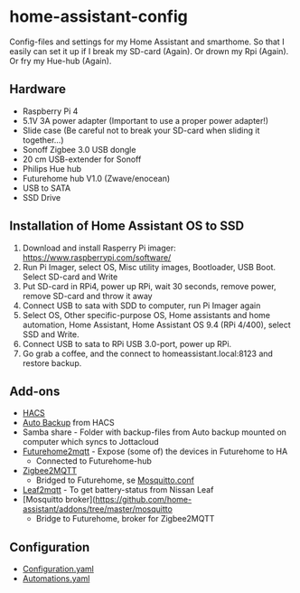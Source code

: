 # home-assistant-config

Config-files and settings for my Home Assistant and smarthome. So that I easily can set it up if I break my SD-card (Again). Or drown my Rpi (Again). Or fry my Hue-hub (Again). 

## Hardware
- Raspberry Pi 4
- 5.1V 3A power adapter (Important to use a proper power adapter!) 
- Slide case (Be careful not to break your SD-card when sliding it together...) 
- Sonoff Zigbee 3.0 USB dongle
- 20 cm USB-extender for Sonoff
- Philips Hue hub
- Futurehome hub V1.0 (Zwave/enocean)
- USB to SATA
- SSD Drive

## Installation of Home Assistant OS to SSD
1. Download and install Rasperry Pi imager: https://www.raspberrypi.com/software/
2. Run Pi Imager, select OS, Misc utility images, Bootloader, USB Boot. Select SD-card and Write
3. Put SD-card in RPi4, power up RPi, wait 30 seconds, remove power, remove SD-card and throw it away
4. Connect USB to sata with SDD to computer, run Pi Imager again
5. Select OS, Other specific-purpose OS, Home assistants and home automation, Home Assistant, Home Assistant OS 9.4 (RPi 4/400), select SSD and Write.
6. Connect USB to sata to RPi USB 3.0-port, power up RPi.
7. Go grab a coffee, and the connect to homeassistant.local:8123 and restore backup.

## Add-ons
- [HACS](https://hacs.xyz/)
- [Auto Backup](https://github.com/jcwillox/hass-auto-backup) from HACS
- Samba share - Folder with backup-files from Auto backup mounted on computer which syncs to Jottacloud
- [Futurehome2mqtt](https://github.com/runelangseid/hassio-futurehome2mqtt) - Expose (some of) the devices in Futurehome to HA
  - Connected to Futurehome-hub
- [Zigbee2MQTT](https://www.zigbee2mqtt.io/)
  - Bridged to Futurehome, se [Mosquitto.conf](https://github.com/Westgaard/home-assistant-config/blob/main/share/mosquitto/mosquitto.conf)
- [Leaf2mqtt](https://github.com/yp87/leaf2mqtt) - To get battery-status from Nissan Leaf
- [Mosquitto broker](https://github.com/home-assistant/addons/tree/master/mosquitto
  - Bridge to Futurehome, broker for Zigbee2MQTT

## Configuration
- [Configuration.yaml](https://github.com/Westgaard/home-assistant-config/blob/main/config/configuration.yaml)
- [Automations.yaml](https://github.com/Westgaard/home-assistant-config/blob/main/config/automations.yaml)
